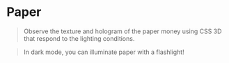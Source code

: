 # Paper

> Observe the texture and hologram of the paper money using CSS 3D that respond to the lighting conditions.

> In dark mode, you can illuminate paper with a flashlight!
